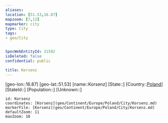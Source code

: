 ```yaml
---
aliases: 
location: [51.53,16.87]
mapzoom: [7,12] 
mapmarker: city 
type: City
tags:
- geo/City


SpocWebEntityId: 31582
isDeleted: false
confidential: public

title: Korsenz
---
```

[geo-lon::16.87]
[geo-lat::51.53]
[name::Korsenz]
[State::]
[Country::[Poland](geo/Continent/Europe/Poland.md)]
[StateId::]
[Population::]
[Unknown::]


```leaflet
id: Korsenz
coordinates: [Korsenz](geo/Continent/Europe/Poland/City/Korsenz.md)
markerFile: [Korsenz](geo/Continent/Europe/Poland/City/Korsenz.md)
defaultZoom: 11 
maxZoom: 18
```


